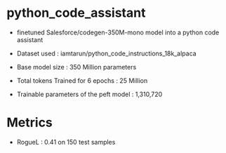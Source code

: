 # python_code_assistant

- finetuned Salesforce/codegen-350M-mono model into a python code assistant 

- Dataset used : iamtarun/python_code_instructions_18k_alpaca

- Base model size : 350 Million parameters 

- Total tokens Trained for 6 epochs : 25 Million 

- Trainable parameters of the peft model : 1,310,720


# Metrics 
- RogueL : 0.41 on 150 test samples
